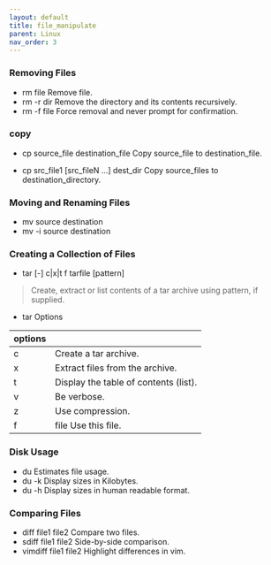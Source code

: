 ```yaml
---
layout: default
title: file_manipulate
parent: Linux
nav_order: 3
---
```


### Removing Files
- rm file Remove file.
- rm -r dir Remove the directory and its contents recursively.
- rm -f file Force removal and never prompt for confirmation.

### copy
- cp source_file destination_file Copy source_file to destination_file.

- cp src_file1 [src_fileN ...] dest_dir Copy source_files to destination_directory.

### Moving and Renaming Files
- mv source destination
- mv -i source destination

### Creating a Collection of Files

- tar [-] c|x|t f tarfile [pattern]
>Create, extract or list contents of a tar archive
using pattern, if supplied.

- tar Options
  
|options||
|--|--|
|c |Create a tar archive.|
|x | Extract files from the archive.|
|t |Display the table of contents (list).|
|v |Be verbose.|
|z |Use compression.|
|f |file Use this file.|

### Disk Usage

- du Estimates file usage.
- du -k Display sizes in Kilobytes.
- du -h Display sizes in human readable format.

### Comparing Files
- diff file1 file2 Compare two files.
- sdiff file1 file2 Side-by-side comparison.
- vimdiff file1 file2 Highlight differences in vim.
